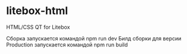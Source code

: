 # litebox-html
HTML/CSS QT for Litebox


Сборка запускается командой npm run dev
Билд сборки для версии Production запускается командой npm run build